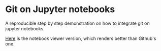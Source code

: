 # Git on Jupyter notebooks

A reproducible step by step demonstration on how to integrate git on jupyter notebooks. 

[Here](https://nbviewer.jupyter.org/github/giovannibonaccorsi/git_on_jupyter/blob/master/How%20to%20integrate%20Git%20on%20Jupyter%20Notebooks.ipynb) is the notebook viewer version, which renders better than Github's one.